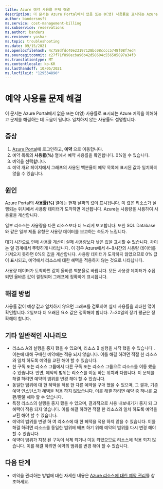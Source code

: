 ```yaml
---
title: Azure 예약 사용률 문제 해결
description: 이 문서는 Azure Portal에서 없음 또는 0(영) 사용률로 표시되는 Azure 예약을 이해하고 문제를 해결하는 데 도움이 됩니다. 일치하지 않는 사용률도 설명합니다.
author: bandersmsft
ms.service: cost-management-billing
ms.subservice: reservations
ms.author: banders
ms.reviewer: yashar
ms.topic: troubleshooting
ms.date: 09/15/2021
ms.openlocfilehash: 4c758dfdc40e23197128bc08cccc5748f08f7ed4
ms.sourcegitcommit: c27f71f890ecba96b42d58604c556505897a34f3
ms.translationtype: MT
ms.contentlocale: ko-KR
ms.lasthandoff: 10/05/2021
ms.locfileid: "129534890"
---
```

# <a name="troubleshoot-reservation-utilization"></a>예약 사용률 문제 해결

이 문서는 Azure Portal에서 없음 또는 0(영) 사용률로 표시되는 Azure 예약을 이해하고 문제를 해결하는 데 도움이 됩니다. 일치하지 않는 사용률도 설명합니다.

## <a name="symptoms"></a>증상

1. [Azure Portal](https://portal.azure.com)에 로그인하고, **예약** 으로 이동합니다.
1. 예약 목록의 **사용률(%)** 열에서 예약 사용률을 확인합니다. 0%일 수 있습니다.
1. 예약을 선택합니다.
1. 예약 개요 페이지에서 그래프의 사용된 백분율이 예약 목록에 표시된 값과 일치하지 않을 수 있습니다.

## <a name="cause"></a>원인

Azure Portal의 **사용률(%)** 열에는 현재 날짜의 값이 표시됩니다. 이 값은 리소스가 실행되는 위치에서 사용량 데이터가 도착하면 계산됩니다. Azure는 사용량을 사용하여 사용률을 계산합니다.

일부 리소스는 사용량을 다른 리소스보다 더 느리게 보고합니다. 또한 SQL Database와 같은 일부 제품 유형은 사용량 데이터를 보고하는 속도가 느립니다.

대기 시간으로 인해 사용률 계산이 실제 사용량보다 낮은 값을 표시할 수 있습니다. 차이는 일 경계에서 뚜렷하게 나타납니다. 이 경우 Azure에서 4~8시간의 사용량 데이터를 가져오지 못하면 0%의 값을 계산합니다. 사용량 데이터가 도착하지 않았으므로 0% 값이 표시되고, 예약에서 리소스에 대한 혜택을 적용하지 않는 것으로 나타납니다.

사용량 데이터가 도착하면 값이 올바른 백분율로 바뀝니다. 모든 사용량 데이터가 수집되면 올바른 값이 결정되어 그래프에 정확하게 표시됩니다.

## <a name="solution"></a>해결 방법

사용률 값이 예상 값과 일치하지 않으면 그래프를 검토하여 실제 사용률을 최대한 많이 확인합니다. 2일보다 더 오래된 요소 값은 정확해야 합니다. 7~30일의 장기 평균은 정확해야 합니다.

## <a name="other-common-scenarios"></a>기타 일반적인 시나리오
- 리소스 A의 실행을 중지 했을 수 있으며, 리소스 B 실행을 시작 했을 수 있습니다 .이는에 대해 구매한 예약에는 적용 되지 않습니다. 이를 해결 하려면 적절 한 리소스와 일치 하도록 예약을 교환 해야 할 수 있습니다. 
- 한 구독 또는 리소스 그룹에서 다른 구독 또는 리소스 그룹으로 리소스를 이동 했을 수 있습니다. 반면, 예약의 범위는 리소스를 이동 하는 위치와 다릅니다. 이 문제를 해결 하려면 예약의 범위를 변경 해야 할 수 있습니다.
- 동일한 범위에 대 한 혜택을 적용 한 다른 예약을 구매 했을 수 있으며, 그 결과, 기존 예약 인스턴스가 혜택을 적용 하지 않았습니다. 이를 해결 하려면 예약 중 하나를 교환/환불 해야 할 수 있습니다.
- 특정 리소스의 실행을 중지 했을 수 있으며, 결과적으로 사용 내보내기가 중지 되 고 혜택이 적용 되지 않습니다. 이를 해결 하려면 적절 한 리소스와 일치 하도록 예약을 교환 해야 할 수 있습니다. 
- 예약의 범위를 변경 하 여 리소스에 대 한 혜택을 적용 하지 않을 수 있습니다. 이를 해결 하려면 리소스를 동일한 범위에 배포 하기 위해 예약의 범위를 다시 변경 해야 할 수 있습니다.
- 예약이 범위가 지정 된 구독이 삭제 되거나 이동 되었으므로 리소스에 적용 되지 않습니다. 이를 해결 하려면 예약의 범위를 변경 해야 할 수 있습니다.

## <a name="next-steps"></a>다음 단계

- 예약을 관리하는 방법에 대한 자세한 내용은 [Azure 리소스에 대한 예약 관리](manage-reserved-vm-instance.md)를 참조하세요.
